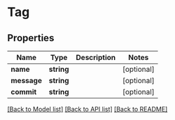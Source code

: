 # Tag

## Properties
Name | Type | Description | Notes
------------ | ------------- | ------------- | -------------
**name** | **string** |  | [optional] 
**message** | **string** |  | [optional] 
**commit** | **string** |  | [optional] 

[[Back to Model list]](../../README.md#documentation-for-models) [[Back to API list]](../../README.md#documentation-for-api-endpoints) [[Back to README]](../../README.md)


